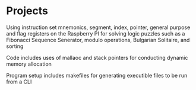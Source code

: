 # Projects

Using instruction set mnemonics, segment, index, pointer, general purpose and flag registers on the Raspberry PI for solving logic puzzles such as a Fibonacci Sequence Senerator, modulo operations, Bulgarian Solitaire, and sorting


Code includes uses of mallaoc and stack pointers for conducting dynamic memory allocation

Program setup includes makefiles for generating executible files to be run from a CLI
